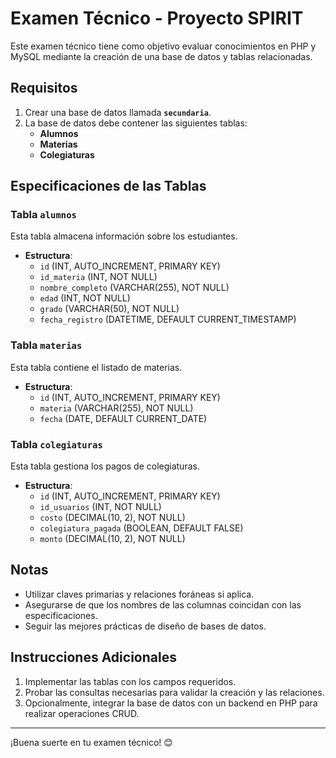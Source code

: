 # Examen Técnico - Proyecto SPIRIT

Este examen técnico tiene como objetivo evaluar conocimientos en PHP y MySQL mediante la creación de una base de datos y tablas relacionadas.

## Requisitos

1. Crear una base de datos llamada **`secundaria`**.
2. La base de datos debe contener las siguientes tablas:
   - **Alumnos**
   - **Materias**
   - **Colegiaturas**

## Especificaciones de las Tablas

### Tabla `alumnos`
Esta tabla almacena información sobre los estudiantes.

- **Estructura**:
  - `id` (INT, AUTO_INCREMENT, PRIMARY KEY)
  - `id_materia` (INT, NOT NULL)
  - `nombre_completo` (VARCHAR(255), NOT NULL)
  - `edad` (INT, NOT NULL)
  - `grado` (VARCHAR(50), NOT NULL)
  - `fecha_registro` (DATETIME, DEFAULT CURRENT_TIMESTAMP)

### Tabla `materias`
Esta tabla contiene el listado de materias.

- **Estructura**:
  - `id` (INT, AUTO_INCREMENT, PRIMARY KEY)
  - `materia` (VARCHAR(255), NOT NULL)
  - `fecha` (DATE, DEFAULT CURRENT_DATE)

### Tabla `colegiaturas`
Esta tabla gestiona los pagos de colegiaturas.

- **Estructura**:
  - `id` (INT, AUTO_INCREMENT, PRIMARY KEY)
  - `id_usuarios` (INT, NOT NULL)
  - `costo` (DECIMAL(10, 2), NOT NULL)
  - `colegiatura_pagada` (BOOLEAN, DEFAULT FALSE)
  - `monto` (DECIMAL(10, 2), NOT NULL)

## Notas
- Utilizar claves primarias y relaciones foráneas si aplica.
- Asegurarse de que los nombres de las columnas coincidan con las especificaciones.
- Seguir las mejores prácticas de diseño de bases de datos.

## Instrucciones Adicionales

1. Implementar las tablas con los campos requeridos.
2. Probar las consultas necesarias para validar la creación y las relaciones.
3. Opcionalmente, integrar la base de datos con un backend en PHP para realizar operaciones CRUD.

---

¡Buena suerte en tu examen técnico! 😊

